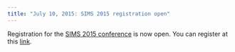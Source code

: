 ```yaml
---
title: "July 10, 2015: SIMS 2015 registration open"
---
```

<p>Registration for the <a href="https://www.openmodelica.org/events/sims-2015">SIMS 2015 conference</a> is now open. You can register at this <a href="http://www.trippus.net/participants_sims_56_late">link</a>.</p>
<p>&nbsp;</p>
<p>&nbsp;</p>
<p>&nbsp;</p>